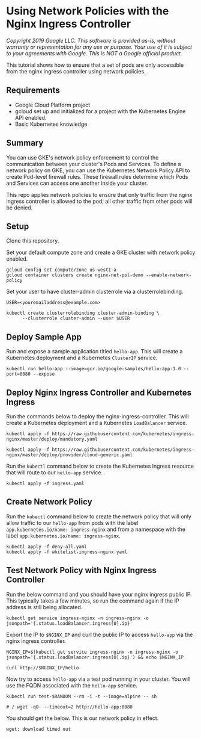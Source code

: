 # Using Network Policies with the Nginx Ingress Controller

_Copyright 2019 Google LLC. This software is provided as-is, without warranty or representation for any use or purpose. Your use of it is subject to your agreements with Google. This is NOT a Google official product._

This tutorial shows how to ensure that a set of pods are only accessible from the nginx ingress controller using network policies. 

## Requirements

* Google Cloud Platform project
* gcloud set up and initialized for a project with the Kubernetes Engine API enabled.
* Basic Kubernetes knowledge

## Summary

You can use GKE's network policy enforcement to control the communication between your cluster's Pods and Services. To define a network policy on GKE, you can use the Kubernetes Network Policy API to create Pod-level firewall rules. These firewall rules determine which Pods and Services can access one another inside your cluster.

This repo applies network policies to ensure that only traffic from the nginx ingress controller is allowed to the pod; all other traffic from other pods will be denied. 

## Setup

Clone this repository.

Set your default compute zone and create a GKE cluster with network policy enabled.
```
gcloud config set compute/zone us-west1-a
gcloud container clusters create nginx-net-pol-demo --enable-network-policy
```

Set your user to have cluster-admin clusterrole via a clusterrolebinding.
```
USER=<youremailaddress@example.com>
```
```
kubectl create clusterrolebinding cluster-admin-binding \
      --clusterrole cluster-admin --user $USER
```
## Deploy Sample App
Run and expose a sample application titled `hello-app`. This will create a Kubernetes deployment and a Kubernetes `ClusterIP` service.
```
kubectl run hello-app --image=gcr.io/google-samples/hello-app:1.0 --port=8080 --expose
```

## Deploy Nginx Ingress Controller and Kubernetes Ingress
Run the commands below to deploy the nginx-ingress-controller. This will create a Kubernetes deployment and a Kubernetes `LoadBalancer` service.
```
kubectl apply -f https://raw.githubusercontent.com/kubernetes/ingress-nginx/master/deploy/mandatory.yaml
```

```
kubectl apply -f https://raw.githubusercontent.com/kubernetes/ingress-nginx/master/deploy/provider/cloud-generic.yaml
```

Run the `kubectl` command below to create the Kubernetes Ingress resource that will route to our `hello-app` service.
```
kubectl apply -f ingress.yaml
```

## Create Network Policy
Run the `kubectl` command below to create the network policy that will only allow traffic to our `hello-app` from pods with the label `app.kubernetes.io/name: ingress-nginx` and from a namespace with the label `app.kubernetes.io/name: ingress-nginx`. 
```
kubectl apply -f deny-all.yaml
kubectl apply -f whitelist-ingress-nginx.yaml
```

## Test Network Policy with Nginx Ingress Controller 
Run the below command and you should have your nginx ingress public IP. This typically takes a few minutes, so run the command again if the IP address is still being allocated.
```
kubectl get service ingress-nginx -n ingress-nginx -o jsonpath='{.status.loadBalancer.ingress[0].ip}'
```

Export the IP to `$NGINX_IP` and curl the public IP to access `hello-app` via the nginx ingress controller.
```
NGINX_IP=$(kubectl get service ingress-nginx -n ingress-nginx -o jsonpath='{.status.loadBalancer.ingress[0].ip}') && echo $NGINX_IP
```
```
curl http://$NGINX_IP/hello
```

Now try to access `hello-app` via a test pod running in your cluster. You will use the FQDN associated with the `hello-app` service.
```
kubectl run test-$RANDOM --rm -i -t --image=alpine -- sh
```
```
# / wget -qO- --timeout=2 http://hello-app:8080
```

You should get the below. This is our network policy in effect.
```
wget: download timed out
```
